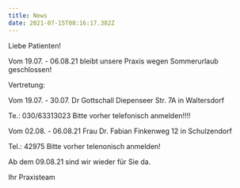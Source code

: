 ```yaml
---
title: News
date: 2021-07-15T08:16:17.382Z
---
```

Liebe Patienten!

Vom 19.07. - 06.08.21 bleibt unsere Praxis wegen Sommerurlaub geschlossen!

Vertretung:

Vom 19.07. - 30.07. Dr Gottschall Diepenseer Str. 7A in Waltersdorf

Te.: 030/63313023    Bitte vorher telefonisch anmelden!!!!

Vom 02.08. - 06.08.21 Frau Dr. Fabian Finkenweg 12 in Schulzendorf

Tel.: 42975        Bitte vorher telenonisch anmelden!

Ab dem 09.08.21 sind wir wieder für Sie da.

Ihr Praxisteam
